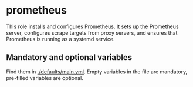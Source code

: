 # prometheus
This role installs and configures Prometheus. It sets up the Prometheus server, configures scrape targets from proxy
servers, and ensures that Prometheus is running as a systemd service.

## Mandatory and optional variables
Find them in [./defaults/main.yml](./defaults/main.yml). Empty variables in the file are mandatory, pre-filled variables are optional.
